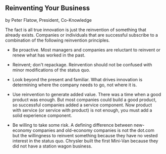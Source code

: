 <div id="wikitext">

<div style="display: none;">

Summary:some notes on reinventing your business to be more innovative
Parent:(Main.)<span
class="wikiword">[ManagementAndOrganization](http://wiki.tamouse.org?n=Main.ManagementAndOrganization?action=print)</span>
<span
class="wikiword">[IncludeMe](http://wiki.tamouse.org?n=Main.IncludeMe?action=edit)[?](http://wiki.tamouse.org?n=Main.IncludeMe?action=edit)</span>:[ManagementAndOrganization](http://wiki.tamouse.org?n=Main.ManagementAndOrganization?action=print)
Categories:[Articles](http://wiki.tamouse.org?n=Category.Articles) Tags:
innovation, management, business

</div>

Reinventing Your Business
-------------------------

by Peter Flatow, President, Co-Knowledge

The fact is all true innovation is just the reinvention of something
that already exists. Companies or individuals that are successful
subscribe to a combination of the following reinvention principles.

<div class="vspace">

</div>

-   Be proactive. Most managers and companies are reluctant to reinvent
    or renew what has worked in the past.
    <div class="vspace">

    </div>

-   Reinvent; don't repackage. Reinvention should not be confused with
    minor modifications of the status quo.
    <div class="vspace">

    </div>

-   Look beyond the present and familiar. What drives innovation is
    determining where the company needs to go, not where it is.
    <div class="vspace">

    </div>

-   Use reinvention to generate added value. There was a time when a
    good product was enough. But most companies could build a good
    product, so successful companies added a service component. Now
    product with service (or service with product) is not enough, you
    must add a solid experience component.
    <div class="vspace">

    </div>

-   Be willing to take some risk. A defining difference between
    new-economy companies and old-economy companies is not the dot.com
    but the willingness to reinvent something because they have no
    vested interest in the status quo. Chrysler built the first Mini-Van
    because they did not have a station wagon business.

<div class="vspace">

</div>

</div>
